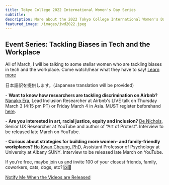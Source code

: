 ```yaml
---
title: Tokyo College 2022 International Women's Day Series 
subtitle: 
description: More about the 2022 Tokyo College International Women's Day Series
featured_image: /images/iwd2022.jpeg
---
```


## Event Series: Tackling Biases in Tech and the Workplace

<p>
All of March, I will be talking to some stellar women who are tackling biases in tech and the workplace. Come watch/hear what they have to say! <a href="https://www.tc.u-tokyo.ac.jp/en/6192/">Learn more</a></p> 

<p>日本語訳を提供します。(Japanese translation will be provided)</p>

<p>- <b>Want to know how researchers are tackling discrimination on Airbnb?</b> <a href="https://airbnb.design/closing-the-experience-gap/">Nanako Era</a>, Lead Inclusion Researcher at Airbnb's LIVE talk on Thursday March 3 (4:15 pm PT) or Friday March 4 in Asia. MUST register beforehand <a href="https://www.tc.u-tokyo.ac.jp/en/ai1ec_event/6180/">here</a>.</p>

<p>- <b>Are you interested in art, racial justice, equity and inclusion? </b> <a href="https://www.denichols.co/">De Nichols</a>, Senior UX Researcher at YouTube and author of “Art of Protest”. 
Interview to be released late March on YouTube.</p>

<p><b>- Curious about strategies for building more women- and family-friendly workplaces? </b><a href="https://www.albany.edu/psychology/faculty/ho-kwan-cheung">Ho Kwan Cheung, PhD</a>, Assistant Professor of Psychology at University at Albany SUNY. 
Interview to be released late March on YouTube. </p>

<p>If you’re free, maybe join us and invite 100 of your closest friends, family, coworkers, cats, dogs, etc?  🆗👏</p>

<a href="https://forms.gle/UkS2v9rW4RDmxPGo8" class="button button--large js-no-ajax">Notify Me When the Videos are Released</a>




